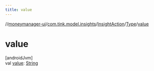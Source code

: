 ```yaml
---
title: value
---
```

//[moneymanager-ui](../../../../index.html)/[com.tink.model.insights](../../index.html)/[InsightAction](../index.html)/[Type](index.html)/[value](value.html)



# value



[androidJvm]\
val [value](value.html): [String](https://kotlinlang.org/api/latest/jvm/stdlib/kotlin/-string/index.html)




